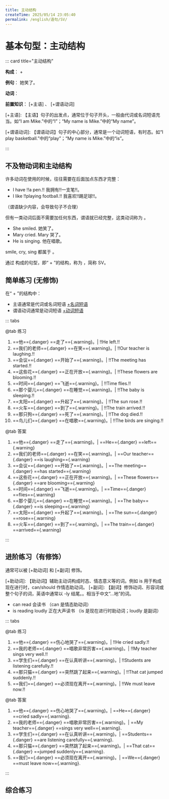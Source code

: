 ```yaml
---
title: 主动结构
createTime: 2025/05/14 23:05:40
permalink: /english/造句/SV/
---
```


# 基本句型：主动结构

::: card title="主动结构"

**构成**：<Badge text="主语" class="danger"/> + <Badge text="谓语动词" class="warning"/>

**例句**：<Badge text="She" class="danger"/><Badge text="smiled." class="warning"/> 她笑了。

**动词**：<Badge text="不及物动词" class="warning"/>

**前置知识**：<Badge text="主语" class="danger"/> [+主语] 、 <Badge text="谓语动词" class="warning"/> [+谓语动词]

[+主语]: 【主语】句子的出发点，通常位于句子开头，一般由代词或名词短语充当。如“I am Mike.”中的“I”；“My name is Mike.”中的“My name”。

[+谓语动词]: 【谓语动词】句子的中心部分，通常是一个动词短语，有时态。如“I play basketball.”中的“play”；“My name is Mike.”中的“is”。

:::

## 不及物动词和主动结构

许多动词在使用的时候，往往需要在后面加点东西才完整：

- I have !!a pen.!! 我拥有!!一支笔!!。
- I like !!playing football.!! 我喜欢!!踢足球!!。

（谓语缺少内容，会导致句子不合理）

但有一类动词后面不需要加任何东西，谓语就已经完整，这类动词称为 <Badge text="不及物动词" class="warning"/> 。

- She smiled. 她笑了。
- Mary cried. Mary 哭了。
- He is singing. 他在唱歌。

smile, cry, sing 都属于 <Badge text="不及物动词" class="warning"/> 。

通过 <Badge text="不及物动词" class="warning"/> 构成的句型，即“<Badge text="主语" class="danger"/> + <Badge text="谓语动词" class="warning"/>”的结构，称为 <Badge text="主动结构" class="success"/> ，简称 SV。

## 简单练习 (无修饰)

在“<Badge text="主语" class="danger"/> + <Badge text="谓语动词" class="warning"/>”的结构中：

- 主语通常是代词或名词短语 [+名词短语]
- 谓语动词通常是动词短语 [+动词短语]

[+名词短语]: 【名词短语】以名词为中心，与其修饰成分（限定词、形容词、介词短语、定语从句等）构成的短语。
[+动词短语]: 【动词短语】以动词为中心，与其修饰成分（助动词、副词）构成的短语。

::: tabs

@tab 练习

1. ==他=={.danger} ==走了=={.warning}。| !!He left.!!
2. ==我们的老师=={.danger} ==在笑=={.warning}。| !!Our teacher is laughing.!!
3. ==会议=={.danger} ==开始了=={.warning}。| !!The meeting has started.!!
4. ==这些花=={.danger} ==正在开放=={.warning}。| !!These flowers are blooming.!!
5. ==时间=={.danger} ==飞逝=={.warning}。| !!Time flies.!!
6. ==那个婴儿=={.danger} ==在睡觉=={.warning}。| !!The baby is sleeping.!!
7. ==太阳=={.danger} ==升起了=={.warning}。| !!The sun rose.!!
8. ==火车=={.danger} ==到了=={.warning}。| !!The train arrived.!!
9. ==那只狗=={.danger} ==死了=={.warning}。| !!The dog died.!!
10. ==鸟儿们=={.danger} ==在唱歌=={.warning}。| !!The birds are singing.!!

@tab 答案

1. ==他=={.danger} ==走了=={.warning}。| ==He=={.danger} ==left=={.warning}
2. ==我们的老师=={.danger} ==在笑=={.warning}。| ==Our teacher=={.danger} ==is laughing=={.warning}
3. ==会议=={.danger} ==开始了=={.warning}。| ==The meeting=={.danger} ==has started=={.warning}
4. ==这些花=={.danger} ==正在开放=={.warning}。| ==These flowers=={.danger} ==are blooming=={.warning}
5. ==时间=={.danger} ==飞逝=={.warning}。| ==Time=={.danger} ==flies=={.warning}
6. ==那个婴儿=={.danger} ==在睡觉=={.warning}。| ==The baby=={.danger} ==is sleeping=={.warning}
7. ==太阳=={.danger} ==升起了=={.warning}。| ==The sun=={.danger} ==rose=={.warning}
8. ==火车=={.danger} ==到了=={.warning}。| ==The train=={.danger} ==arrived=={.warning}

:::

## 进阶练习（有修饰）

<Badge text="谓语动词" class="warning"/> 通常可以被 <Badge text="助动词" class="success"/> [+助动词] 和 <Badge text="副词" class="success"/> [+副词] 修饰。

[+助动词]: 【助动词】辅助主动词构成时态、情态意义等的词。例如 is 用于构成现在进行时，can/should 作情态助动词。
[+副词]: 【副词】修饰动词、形容词或整个句子的词，英语中通常以 -ly 结尾。。相当于中文“...地”的词。

- can read 会读书 （can 是情态助动词）
- is reading loudly 正在大声读书 （is 是现在进行时助动词；loudly 是副词）

::: tabs

@tab 练习

1. ==他=={.danger} ==伤心地哭了=={.warning}。| !!He cried sadly.!!
2. ==我的老师=={.danger} ==唱歌非常厉害=={.warning}。| !!My teacher sings very well.!!
3. ==学生们=={.danger} ==在认真听讲=={.warning}。| !!Students are listening carefully.!!
4. ==那只猫=={.danger} ==突然跳了起来=={.warning}。| !!That cat jumped suddenly.!!
5. ==我们=={.danger} ==必须现在离开=={.warning}。| !!We must leave now.!!

@tab 答案

1. ==他=={.danger} ==伤心地哭了=={.warning}。| ==He=={.danger} ==cried sadly=={.warning}.
2. ==我的老师=={.danger} ==唱歌非常厉害=={.warning}。| ==My teacher=={.danger} ==sings very well=={.warning}.
3. ==学生们=={.danger} ==在认真听讲=={.warning}。| ==Students=={.danger} ==are listening carefully=={.warning}.
4. ==那只猫=={.danger} ==突然跳了起来=={.warning}。| ==That cat=={.danger} ==jumped suddenly=={.warning}.
5. ==我们=={.danger} ==必须现在离开=={.warning}。| ==We=={.danger} ==must leave now=={.warning}.

:::

## 综合练习

<MakeSentence
:questions="[
    {
        stem: '那只狗死了。',
        options: ['dog', 'died','The'],
        answer: 'The dog died',
        explanation: '答案：The dog died.'
    },
    {
        stem: '鸟儿 | 在唱歌。',
        options: ['singing','happily', 'are','Birds'],
        answer: 'Birds are singing happily',
        explanation: '答案：Birds are singing happily.'
    },
    {
        stem: '我的猫 | 会唱歌。',
        options: ['cat', 'sing', 'My', 'can'],
        answer: 'My cat can sing',
        explanation: '答案：My cat can sing.'
    },
    {
        stem: '孩子们在开心地玩耍',
        options: ['happily','Children', 'playing','are'],
        answer: 'Children are playing happily',
        explanation: '答案：Children are playing happily.'
    },
    {
        stem: '那个老人走不快',
        options: ['old', 'fast','cannot', 'walk', 'That','man'],
        answer: 'That old man cannot walk fast',
        explanation: '答案：That old man cannot walk fast.'
    },
    {
        stem: '你会赢的。别担心。',
        options: ['You','worry', 'win','Don\'t', 'will'],
        answer: 'You will win Don\'t worry',
        explanation: '答案：You will win. Don\'t worry.'
    },
]"/>
